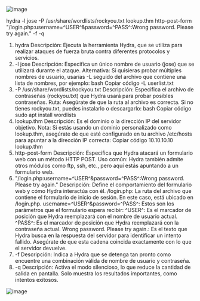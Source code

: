 
![image](https://github.com/user-attachments/assets/165f4f1e-a993-4f4b-9c71-b52484f47654)

hydra -l jose -P /usr/share/wordlists/rockyou.txt lookup.thm http-post-form "/login.php:username=^USER^&password=^PASS^:Wrong password. Please try again." -f -q
1. hydra
Descripción: Ejecuta la herramienta Hydra, que se utiliza para realizar ataques de fuerza bruta contra diferentes protocolos y servicios.
2. -l jose
Descripción: Especifica un único nombre de usuario (jose) que se utilizará durante el ataque.
Alternativa: Si quisieras probar múltiples nombres de usuario, usarías -L seguido del archivo que contiene una lista de nombres, por ejemplo:
bash
Copiar código
-L userlist.txt
3. -P /usr/share/wordlists/rockyou.txt
Descripción: Especifica el archivo de contraseñas (rockyou.txt) que Hydra usará para probar posibles contraseñas.
Ruta: Asegúrate de que la ruta al archivo es correcta. Si no tienes rockyou.txt, puedes instalarlo o descargarlo:
bash
Copiar código
sudo apt install wordlists
4. lookup.thm
Descripción: Es el dominio o la dirección IP del servidor objetivo.
Nota: Si estás usando un dominio personalizado como lookup.thm, asegúrate de que esté configurado en tu archivo /etc/hosts para apuntar a la dirección IP correcta:
Copiar código
10.10.10.10 lookup.thm
5. http-post-form
Descripción: Especifica que Hydra atacará un formulario web con un método HTTP POST.
Uso común: Hydra también admite otros módulos como ftp, ssh, etc., pero aquí estás apuntando a un formulario web.
6. "/login.php:username=^USER^&password=^PASS^:Wrong password. Please try again."
Descripción: Define el comportamiento del formulario web y cómo Hydra interactúa con él.
/login.php:
La ruta del archivo que contiene el formulario de inicio de sesión. En este caso, está ubicado en /login.php.
username=^USER^&password=^PASS^:
Estos son los parámetros que el formulario espera recibir:
^USER^: Es el marcador de posición que Hydra reemplazará con el nombre de usuario actual.
^PASS^: Es el marcador de posición que Hydra reemplazará con la contraseña actual.
Wrong password. Please try again.:
Es el texto que Hydra busca en la respuesta del servidor para identificar un intento fallido. Asegúrate de que esta cadena coincida exactamente con lo que el servidor devuelve.
7. -f
Descripción: Indica a Hydra que se detenga tan pronto como encuentre una combinación válida de nombre de usuario y contraseña.
8. -q
Descripción: Activa el modo silencioso, lo que reduce la cantidad de salida en pantalla. Solo muestra los resultados importantes, como intentos exitosos.

![image](https://github.com/user-attachments/assets/a57f7c6a-9c1d-406a-838e-e69c56ed3114)
